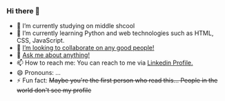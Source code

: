 ### Hi there 👋

- 🔭 I’m currently studying on middle shcool
- 🌱 I’m currently learning Python and web technologies such as HTML, CSS, JavaScript.
- 👯 <a href = "https://www.linkedin.com/in/junhyck-lee-1017/">I’m looking to collaborate on any good people!</a>
- 💬 <a href = "mailto:junh071017@gmail.com">Ask me about anything!</a>
- 📫 How to reach me: You can reach to me via <a href="https://www.linkedin.com/in/junhyck-lee-1017/">Linkedin Profile.</a>
- 😄 Pronouns: ...
- ⚡ Fun fact: ~~Maybe you're the first person who read this... People in the world don't see my profile~~
